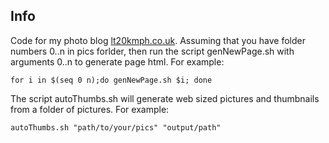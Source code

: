 ## Info

Code for my photo blog [lt20kmph.co.uk](https://www.lt20kmph.co.uk).
Assuming that you have folder numbers 0..n in pics forlder, then run the 
script genNewPage.sh with arguments 0..n to generate page html. For example:

    for i in $(seq 0 n);do genNewPage.sh $i; done

The script autoThumbs.sh will generate web sized pictures and thumbnails from a
folder of pictures. For example:

    autoThumbs.sh "path/to/your/pics" "output/path"

